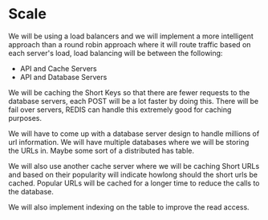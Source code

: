 # Scale
We will be using a load balancers and we will implement a more intelligent approach than a round robin approach where it will route traffic based on each server's load, load balancing will be between the following:
  - API and Cache Servers
  - API and Database Servers

We will be caching the Short Keys so that there are fewer requests to the database servers, each POST will be a lot faster by doing this.
There will be fail over servers, REDIS can handle this extremely good for caching purposes.

We will have to come up with a database server design to handle millions of url information. We will have multiple databases where we will be storing the URLs in. Maybe some sort of a distributed has table.

We will also use another cache server where we will be caching Short URLs and based on their popularity will indicate howlong should the short urls be cached. Popular URLs will be cached for a longer time to reduce the calls to the database.

We will also implement indexing on the table to improve the read access.
